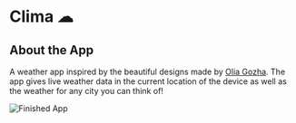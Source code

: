 # Clima ☁

## About the App

A weather app inspired by the beautiful designs made by [Olia Gozha](https://dribbble.com/shots/4663154-).
The app gives live weather data in the current location of the device as well as the weather for any city you can think of! 

![Finished App](https://github.com/londonappbrewery/Images/blob/master/clima-demo.gif)
